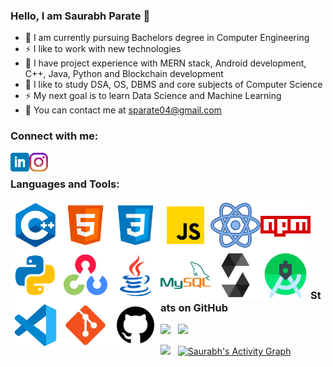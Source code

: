 ### Hello, I am Saurabh Parate 👋 

- 🌱 I am currently pursuing Bachelors degree in Computer Engineering
- ⚡ I like to work with new technologies
- 🔭 I have project experience with MERN stack, Android development, C++, Java, Python and Blockchain development
- 📝 I like to study DSA, OS, DBMS and core subjects of Computer Science
- ⚡ My next goal is to learn Data Science and Machine Learning
- 👯 You can contact me at [sparate04@gmail.com][email]


### Connect with me:

[<img align="left" alt="SaurabhParate04 | LinkedIn" width="30px" src="https://github.com/SaurabhParate04/SaurabhParate04/blob/master/icons/linkedin.png?raw=true" />][linkedin]
[<img align="left" alt="SaurabhParate04 | Instagram" width="30px" src="https://github.com/SaurabhParate04/SaurabhParate04/blob/master/icons/instagram.png?raw=true" />][instagram]

<br/>

### Languages and Tools:

<img align="left" alt="C++" width="80px" src="https://github.com/SaurabhParate04/SaurabhParate04/blob/master/icons/icons8-c++-144.png?raw=true" />
<img align="left" alt="HTML5" width="80px" src="https://github.com/SaurabhParate04/SaurabhParate04/blob/master/icons/icons8-html-5-144.png?raw=true" />
<img align="left" alt="CSS3" width="80px" src="https://github.com/SaurabhParate04/SaurabhParate04/blob/master/icons/icons8-css3-144.png?raw=true" />
<img align="left" alt="JavaScript" width="80px" src="https://github.com/SaurabhParate04/SaurabhParate04/blob/master/icons/icons8-javascript-144.png?raw=true" />
<img align="left" alt="React" width="80px" src="https://github.com/SaurabhParate04/SaurabhParate04/blob/master/icons/icons8-react-160.png?raw=true" />
<img align="left" alt="NPM" width="80px" src="https://github.com/SaurabhParate04/SaurabhParate04/blob/master/icons/icons8-npm-144.png?raw=true" />
<img align="left" alt="Python" width="80px" src="https://github.com/SaurabhParate04/SaurabhParate04/blob/master/icons/icons8-python-144.png?raw=true" />
<img align="left" alt="OpenCV" width="80px" src="https://github.com/SaurabhParate04/SaurabhParate04/blob/master/icons/icons8-opencv-144.png?raw=true" />
<img align="left" alt="Java" width="80px" src="https://github.com/SaurabhParate04/SaurabhParate04/blob/master/icons/icons8-java-144.png?raw=true" />
<img align="left" alt="MySQL" width="80px" src="https://github.com/SaurabhParate04/SaurabhParate04/blob/master/icons/icons8-mysql-logo-144.png?raw=true" />
<img align="left" alt="Solidity" width="80px" src="https://github.com/SaurabhParate04/SaurabhParate04/blob/master/icons/file_type_light_solidity_icon_130436.png?raw=true" />
<img align="left" alt="Android Studio" width="80px" src="https://github.com/SaurabhParate04/SaurabhParate04/blob/master/icons/icons8-android-studio-240.png?raw=true" />
<img align="left" alt="Visual Studio Code" width="80px" src="https://github.com/SaurabhParate04/SaurabhParate04/blob/master/icons/icons8-visual-studio-code-2019-144.png?raw=true" />
<img align="left" alt="Git" width="80px" src="https://github.com/SaurabhParate04/SaurabhParate04/blob/master/icons/icons8-git-144.png?raw=true" />
<img align="left" alt="GitHub" width="80px" src="https://github.com/SaurabhParate04/SaurabhParate04/blob/master/icons/icons8-github-128.png?raw=true" />

<br/> <br/> <br/> <br/> <br/> <br/> <br/>

### Stats on GitHub
<a href="https://github.com/SaurabhParate04"><img height="145px" src="https://github-readme-stats.vercel.app/api?username=SaurabhParate04&&show_icons=true&count_private=true&theme=github_dark"></a> &nbsp; <a href="https://github.com/SaurabhParate04"><img height="145px" src="https://github-readme-streak-stats.herokuapp.com/?user=SaurabhParate04&theme=algolia"/></a>

<a href="https://github.com/SaurabhParate04"><img height="150px" src="https://github-readme-stats.vercel.app/api/top-langs/?username=SaurabhParate04&layout=compact&theme=algolia"/></a> &nbsp; <a href="https://github.com/SaurabhParate04"><img height="150px" alt="Saurabh's Activity Graph" src="https://activity-graph.herokuapp.com/graph?username=SaurabhParate04&custom_title=Saurabh's%20Contribution%20Graph%20(Last%2030%20Days)&theme=react-dark" /></a>


[instagram]: https://www.instagram.com/saurabh_parate/
[linkedin]: https://www.linkedin.com/in/saurabh-parate-2044921b0/
[email]: mailto:sparate04@gmail.com
